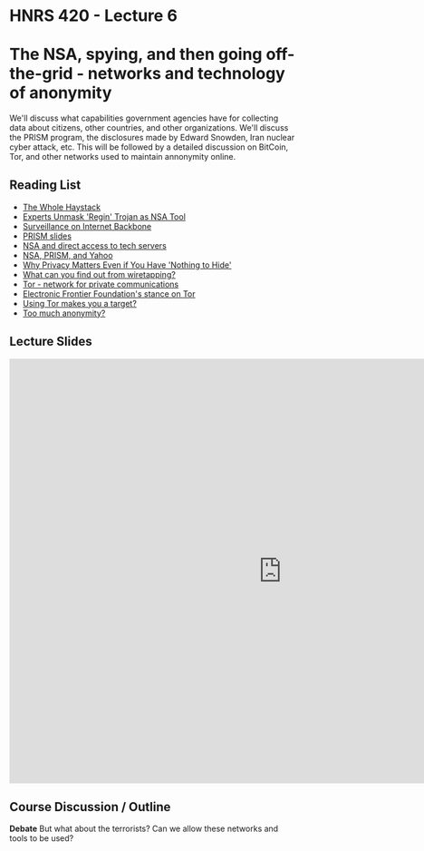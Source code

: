 # HNRS 420 - Lecture 6 <br/><br/>The NSA, spying, and then going off-the-grid - networks and technology of anonymity

We'll discuss what capabilities government agencies have for collecting data about citizens, other countries, and other organizations.  We'll discuss the PRISM program, the disclosures made by Edward Snowden, Iran nuclear cyber attack, etc.  This will be followed by a detailed discussion on BitCoin, Tor, and other networks used to maintain annonymity online.

## Reading List
- [The Whole Haystack](http://www.newyorker.com/magazine/2015/01/26/whole-haystack)
- [Experts Unmask 'Regin' Trojan as NSA Tool](http://www.spiegel.de/international/world/regin-malware-unmasked-as-nsa-tool-after-spiegel-publishes-source-code-a-1015255.html#ref=rss)
- [Surveillance on Internet Backbone](https://www.eff.org/deeplinks/2015/03/twenty-four-million-wikipedia-users-cant-be-wrong-important-allies-join-fight)
- [PRISM slides](http://www.theguardian.com/world/interactive/2013/nov/01/prism-slides-nsa-document)
- [NSA and direct access to tech servers](http://www.theguardian.com/world/2013/jun/06/us-tech-giants-nsa-data)
- [NSA, PRISM, and Yahoo](http://www.wired.com/2014/09/feds-yahoo-fine-prism/)
- [Why Privacy Matters Even if You Have 'Nothing to Hide'](https://chronicle.com/article/Why-Privacy-Matters-Even-if/127461/)
- [What can you find out from wiretapping?](http://www.npr.org/blogs/alltechconsidered/2014/06/10/320347267/project-eavesdrop-an-experiment-at-monitoring-my-home-office)
- [Tor - network for private communications](https://www.torproject.org/about/overview)
- [Electronic Frontier Foundation's stance on Tor](https://www.eff.org/deeplinks/2014/07/7-things-you-should-know-about-tor)
- [Using Tor makes you a target?](http://arstechnica.com/tech-policy/2013/06/use-of-tor-and-e-mail-crypto-could-increase-chances-that-nsa-keeps-your-data/prism)
- [Too much anonymity?](http://slice.mit.edu/2013/07/01/after-prism-asking-how-much-is-too-much-anonymity/)


## Lecture Slides
<iframe src="https://docs.google.com/presentation/d/1ZMktc3nM0ybsLo6apP0FmCC-nn5vOPjEwNTwY8myUFc/embed?start=false&loop=false&delayms=3000" frameborder="0" width="960" height="749" allowfullscreen="true" mozallowfullscreen="true" webkitallowfullscreen="true"></iframe>




## Course Discussion / Outline
**Debate** But what about the terrorists?  Can we allow these networks and tools to be used?
